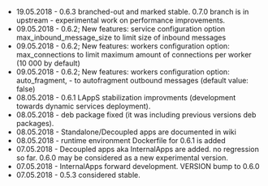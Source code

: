 * 19.05.2018 - 0.6.3 branched-out and marked stable. 0.7.0 branch is in upstream - experimental work on performance improvements.
* 09.05.2018 - 0.6.2; New features: service configuration option max_inbound_message_size to limit size of inbound messages
* 09.05.2018 - 0.6.2; New features: workers configuration option: max_connections  to limit maximum amount of connections per worker (10 000 by default)
* 09.05.2018 - 0.6.2; New features: workers configuration option: auto_fragment, - to autofragment outbound messages (default value: false)
* 08.05.2018 - 0.6.1 LAppS stabilization improvments (development towards dynamic services deployment). 
* 08.05.2018 - deb package fixed (it was including previous versions deb packages).
* 08.05.2018 - Standalone/Decoupled apps are documented in wiki
* 08.05.2018 - runtime environment Dockerfile for 0.6.1 is added
* 07.05.2018 - Decoupled apps aka InternalApps are added. no regression so far. 0.6.0 may be considered as a new experimental version.
* 07.05.2018 - InternalApps forward development. VERSION bump to 0.6.0
* 07.05.2018 - 0.5.3 considered stable.
